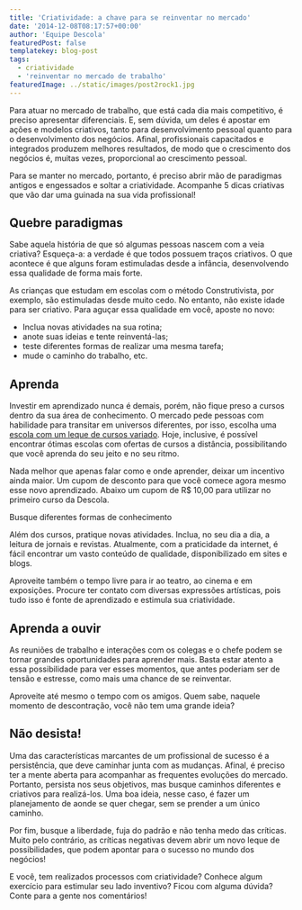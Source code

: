 ```yaml
---
title: 'Criatividade: a chave para se reinventar no mercado'
date: '2014-12-08T08:17:57+00:00'
author: 'Equipe Descola'
featuredPost: false
templatekey: blog-post
tags:
  - criatividade
  - 'reinventar no mercado de trabalho'
featuredImage: ../static/images/post2rock1.jpg
---
```


Para atuar no mercado de trabalho, que está cada dia mais competitivo, é preciso apresentar diferenciais. E, sem dúvida, um deles é apostar em ações e modelos criativos, tanto para desenvolvimento pessoal quanto para o desenvolvimento dos negócios. Afinal, profissionais capacitados e integrados produzem melhores resultados, de modo que o crescimento dos negócios é, muitas vezes, proporcional ao crescimento pessoal.

Para se manter no mercado, portanto, é preciso abrir mão de paradigmas antigos e engessados e soltar a criatividade. Acompanhe 5 dicas criativas que vão dar uma guinada na sua vida profissional!

## Quebre paradigmas

Sabe aquela história de que só algumas pessoas nascem com a veia criativa? Esqueça-a: a verdade é que todos possuem traços criativos. O que acontece é que alguns foram estimuladas desde a infância, desenvolvendo essa qualidade de forma mais forte.

As crianças que estudam em escolas com o método Construtivista, por exemplo, são estimuladas desde muito cedo. No entanto, não existe idade para ser criativo. Para aguçar essa qualidade em você, aposte no novo:

- Inclua novas atividades na sua rotina;
- anote suas ideias e tente reinventá-las;
- teste diferentes formas de realizar uma mesma tarefa;
- mude o caminho do trabalho, etc.

## Aprenda

Investir em aprendizado nunca é demais, porém, não fique preso a cursos dentro da sua área de conhecimento. O mercado pede pessoas com habilidade para transitar em universos diferentes, por isso, escolha uma [escola com um leque de cursos variado](http://descola.org/cursos). Hoje, inclusive, é possível encontrar ótimas escolas com ofertas de cursos a distância, possibilitando que você aprenda do seu jeito e no seu ritmo.

Nada melhor que apenas falar como e onde aprender, deixar um incentivo ainda maior. Um cupom de desconto para que você comece agora mesmo esse novo aprendizado. Abaixo um cupom de R$ 10,00 para utilizar no primeiro curso da Descola.

<div class="onp-locker-call" data-lock-id="onpLock278694" style="display: none;">**CUPOM**: Aprenda12desc14

## </div>Busque diferentes formas de conhecimento

Além dos cursos, pratique novas atividades. Inclua, no seu dia a dia, a leitura de jornais e revistas. Atualmente, com a praticidade da internet, é fácil encontrar um vasto conteúdo de qualidade, disponibilizado em sites e blogs.

Aproveite também o tempo livre para ir ao teatro, ao cinema e em exposições. Procure ter contato com diversas expressões artísticas, pois tudo isso é fonte de aprendizado e estimula sua criatividade.

## Aprenda a ouvir

As reuniões de trabalho e interações com os colegas e o chefe podem se tornar grandes oportunidades para aprender mais. Basta estar atento a essa possibilidade para ver esses momentos, que antes poderiam ser de tensão e estresse, como mais uma chance de se reinventar.

Aproveite até mesmo o tempo com os amigos. Quem sabe, naquele momento de descontração, você não tem uma grande ideia?

## Não desista!

Uma das características marcantes de um profissional de sucesso é a persistência, que deve caminhar junta com as mudanças. Afinal, é preciso ter a mente aberta para acompanhar as frequentes evoluções do mercado. Portanto, persista nos seus objetivos, mas busque caminhos diferentes e criativos para realizá-los. Uma boa ideia, nesse caso, é fazer um planejamento de aonde se quer chegar, sem se prender a um único caminho.

Por fim, busque a liberdade, fuja do padrão e não tenha medo das críticas. Muito pelo contrário, as críticas negativas devem abrir um novo leque de possibilidades, que podem apontar para o sucesso no mundo dos negócios!

E você, tem realizados processos com criatividade? Conhece algum exercício para estimular seu lado inventivo? Ficou com alguma dúvida? Conte para a gente nos comentários!
